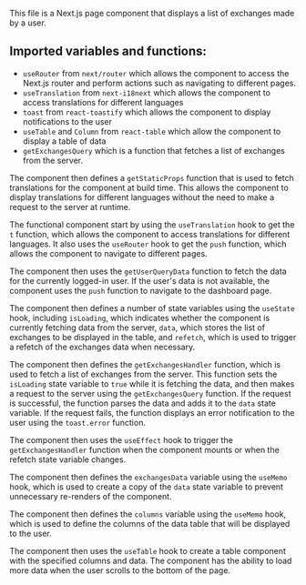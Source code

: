 This file is a Next.js page component that displays a list of exchanges made by a user.

## Imported variables and functions:

- `useRouter` from `next/router` which allows the component to access the Next.js router and perform actions such as navigating to different pages.
- `useTranslation` from `next-i18next` which allows the component to access translations for different languages
- `toast` from `react-toastify` which allows the component to display notifications to the user
- `useTable` and `Column` from `react-table` which allow the component to display a table of data
- `getExchangesQuery` which is a function that fetches a list of exchanges from the server.

The component then defines a `getStaticProps` function that is used to fetch translations for the component at build time. This allows the component to display translations for different languages without the need to make a request to the server at runtime.

The functional component start by using the `useTranslation` hook to get the `t` function, which allows the component to access translations for different languages. It also uses the `useRouter` hook to get the `push` function, which allows the component to navigate to different pages.

The component then uses the `getUserQueryData` function to fetch the data for the currently logged-in user. If the user's data is not available, the component uses the `push` function to navigate to the dashboard page.

The component then defines a number of state variables using the `useState` hook, including `isLoading`, which indicates whether the component is currently fetching data from the server, `data`, which stores the list of exchanges to be displayed in the table, and `refetch`, which is used to trigger a refetch of the exchanges data when necessary.

The component then defines the `getExchangesHandler` function, which is used to fetch a list of exchanges from the server. This function sets the `isLoading` state variable to `true` while it is fetching the data, and then makes a request to the server using the `getExchangesQuery` function. If the request is successful, the function parses the data and adds it to the `data` state variable. If the request fails, the function displays an error notification to the user using the `toast.error` function.

The component then uses the `useEffect` hook to trigger the `getExchangesHandler` function when the component mounts or when the refetch state variable changes.

The component then defines the `exchangesData` variable using the `useMemo` hook, which is used to create a copy of the `data` state variable to prevent unnecessary re-renders of the component.

The component then defines the `columns` variable using the `useMemo` hook, which is used to define the columns of the data table that will be displayed to the user.

The component then uses the `useTable` hook to create a table component with the specified columns and data. The component has the ability to load more data when the user scrolls to the bottom of the page.
